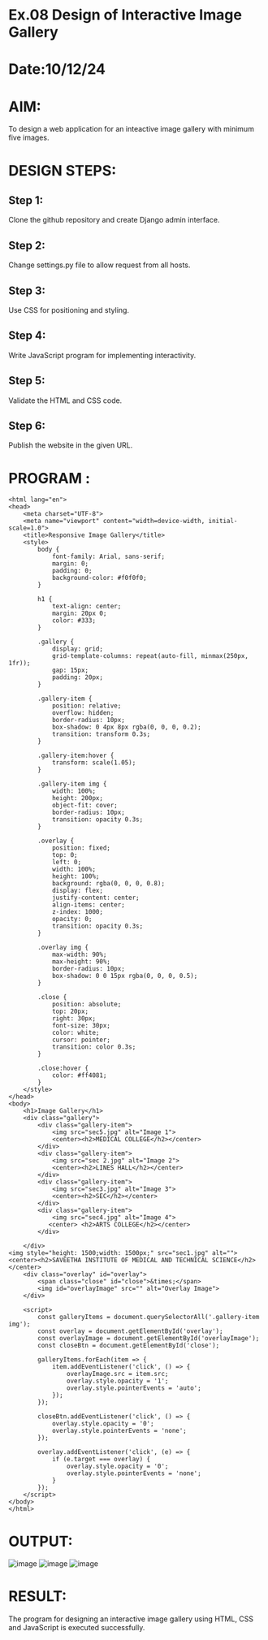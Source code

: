 # Ex.08 Design of Interactive Image Gallery
# Date:10/12/24
# AIM:
To design a web application for an inteactive image gallery with minimum five images.

# DESIGN STEPS:
## Step 1:
Clone the github repository and create Django admin interface.

## Step 2:
Change settings.py file to allow request from all hosts.

## Step 3:
Use CSS for positioning and styling.

## Step 4:
Write JavaScript program for implementing interactivity.

## Step 5:
Validate the HTML and CSS code.

## Step 6:
Publish the website in the given URL.

# PROGRAM :
~~~<!DOCTYPE html>
<html lang="en">
<head>
    <meta charset="UTF-8">
    <meta name="viewport" content="width=device-width, initial-scale=1.0">
    <title>Responsive Image Gallery</title>
    <style>
        body {
            font-family: Arial, sans-serif;
            margin: 0;
            padding: 0;
            background-color: #f0f0f0;
        }

        h1 {
            text-align: center;
            margin: 20px 0;
            color: #333;
        }

        .gallery {
            display: grid;
            grid-template-columns: repeat(auto-fill, minmax(250px, 1fr));
            gap: 15px;
            padding: 20px;
        }

        .gallery-item {
            position: relative;
            overflow: hidden;
            border-radius: 10px;
            box-shadow: 0 4px 8px rgba(0, 0, 0, 0.2);
            transition: transform 0.3s;
        }

        .gallery-item:hover {
            transform: scale(1.05);
        }

        .gallery-item img {
            width: 100%;
            height: 200px;
            object-fit: cover;
            border-radius: 10px;
            transition: opacity 0.3s;
        }

        .overlay {
            position: fixed;
            top: 0;
            left: 0;
            width: 100%;
            height: 100%;
            background: rgba(0, 0, 0, 0.8);
            display: flex;
            justify-content: center;
            align-items: center;
            z-index: 1000;
            opacity: 0;
            transition: opacity 0.3s;
        }

        .overlay img {
            max-width: 90%;
            max-height: 90%;
            border-radius: 10px;
            box-shadow: 0 0 15px rgba(0, 0, 0, 0.5);
        }

        .close {
            position: absolute;
            top: 20px;
            right: 30px;
            font-size: 30px;
            color: white;
            cursor: pointer;
            transition: color 0.3s;
        }

        .close:hover {
            color: #ff4081;
        }
    </style>
</head>
<body>
    <h1>Image Gallery</h1>
    <div class="gallery">
        <div class="gallery-item">
            <img src="sec5.jpg" alt="Image 1">
            <center><h2>MEDICAL COLLEGE</h2></center>
        </div>
        <div class="gallery-item">
            <img src="sec 2.jpg" alt="Image 2">
            <center><h2>LINES HALL</h2></center>
        </div>
        <div class="gallery-item">
            <img src="sec3.jpg" alt="Image 3">
            <center><h2>SEC</h2></center>
        </div>
        <div class="gallery-item">
            <img src="sec4.jpg" alt="Image 4">
           <center> <h2>ARTS COLLEGE</h2></center>
        </div>
       
    </div>
<img style="height: 1500;width: 1500px;" src="sec1.jpg" alt="">
<center><h2>SAVEETHA INSTITUTE OF MEDICAL AND TECHNICAL SCIENCE</h2></center>
    <div class="overlay" id="overlay">
        <span class="close" id="close">&times;</span>
        <img id="overlayImage" src="" alt="Overlay Image">
    </div>

    <script>
        const galleryItems = document.querySelectorAll('.gallery-item img');
        const overlay = document.getElementById('overlay');
        const overlayImage = document.getElementById('overlayImage');
        const closeBtn = document.getElementById('close');

        galleryItems.forEach(item => {
            item.addEventListener('click', () => {
                overlayImage.src = item.src;
                overlay.style.opacity = '1';
                overlay.style.pointerEvents = 'auto';
            });
        });

        closeBtn.addEventListener('click', () => {
            overlay.style.opacity = '0';
            overlay.style.pointerEvents = 'none';
        });

        overlay.addEventListener('click', (e) => {
            if (e.target === overlay) {
                overlay.style.opacity = '0';
                overlay.style.pointerEvents = 'none';
            }
        });
    </script>
</body>
</html>
~~~
# OUTPUT:
![image](https://github.com/user-attachments/assets/4c542f64-f2dc-4a92-a13c-630160c5c592)
![image](https://github.com/user-attachments/assets/b453e85b-4fdc-42be-840d-3149c965f25f)
![image](https://github.com/user-attachments/assets/93072169-14ae-43c1-9b26-f16e608c0a82)

# RESULT:
The program for designing an interactive image gallery using HTML, CSS and JavaScript is executed successfully.
